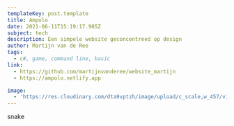```yaml
---
templateKey: post.template
title: Ampolo
date: 2021-06-11T15:19:17.905Z
subject: tech
description: Een simpele website geconcentreed op design
author: Martijn van de Ree
tags:
  - c#, game, command line, basic
link:
  - https://github.com/martijnvanderee/website_martijn
  - https://ampolo.netlify.app

image:
  - 'https://res.cloudinary.com/dta9vptzh/image/upload/c_scale,w_457/v1658052750/martijn_playground/Screenshot_2022-07-17_at_12.10.47.png'
---
```

snake

